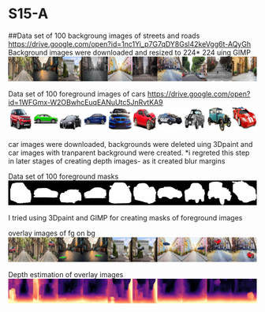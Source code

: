 # S15-A
##Data set of 100 backgroung images of streets and roads 
https://drive.google.com/open?id=1nc1Yi_p7G7qDY8Gsl42keVgg6t-AQyGh  
Background images were downloaded and resized to 224* 224 uing GIMP
![Image](https://github.com/DrVenkataRajeshKumar/S15-A/blob/master/9.png)


Data set of 100 foreground images of cars 
https://drive.google.com/open?id=1WFGmx-W2OBwhcEuqEANuUtc5JnRvtKA9
![Image](https://github.com/DrVenkataRajeshKumar/S15-A/blob/master/97.png)


car images were downloaded, backgrounds were deleted uing 3Dpaint and car images with tranparent background were created.
 *i regreted this step in later stages of creating depth images- as it created blur margins 

Data set of 100 foreground masks
![Image](https://github.com/DrVenkataRajeshKumar/S15-A/blob/master/masks.png)


I tried using 3Dpaint and GIMP for creating masks of foreground images


overlay images of fg on bg
![Image](https://github.com/DrVenkataRajeshKumar/S15-A/blob/master/fgbg.png)


Depth estimation of overlay images 
![Image](https://github.com/DrVenkataRajeshKumar/S15-A/blob/master/depth.png)
